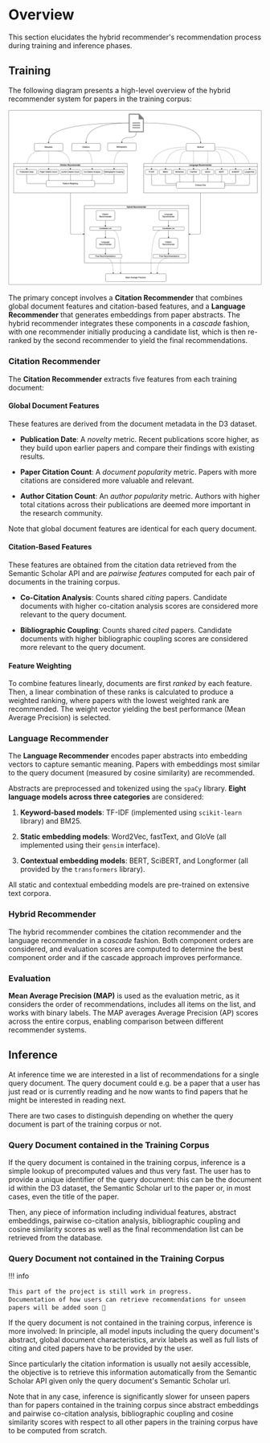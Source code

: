 # Overview

This section elucidates the hybrid recommender's recommendation process during training and inference phases.

## Training

The following diagram presents a high-level overview of the hybrid recommender system for papers in the training corpus:

![Hybrid recommender system schematic](./assets/hybrid-architecture.png)

The primary concept involves a **Citation Recommender** that combines global document features and citation-based features, and a **Language Recommender** that generates embeddings from paper abstracts.
The hybrid recommender integrates these components in a *cascade* fashion, with one recommender initially producing a candidate list, which is then re-ranked by the second recommender to yield the final recommendations.

### Citation Recommender

The **Citation Recommender** extracts five features from each training document:

#### Global Document Features

These features are derived from the document metadata in the D3 dataset.

- **Publication Date**:
    A *novelty* metric. Recent publications score higher, as they build upon earlier papers and compare their findings with existing results.

- **Paper Citation Count**:
    A *document popularity* metric. Papers with more citations are considered more valuable and relevant.

- **Author Citation Count**:
    An *author popularity* metric. Authors with higher total citations across their publications are deemed more important in the research community.

Note that global document features are identical for each query document.

#### Citation-Based Features

These features are obtained from the citation data retrieved from the Semantic Scholar API and are *pairwise features* computed for each pair of documents in the training corpus.

- **Co-Citation Analysis**:
    Counts shared *citing* papers. Candidate documents with higher co-citation analysis scores are considered more relevant to the query document.

- **Bibliographic Coupling**:
    Counts shared *cited* papers. Candidate documents with higher bibliographic coupling scores are considered more relevant to the query document.

#### Feature Weighting

To combine features linearly, documents are first *ranked* by each feature. Then, a linear combination of these ranks is calculated to produce a weighted ranking, where papers with the lowest weighted rank are recommended. The weight vector yielding the best performance (Mean Average Precision) is selected.

### Language Recommender

The **Language Recommender** encodes paper abstracts into embedding vectors to capture semantic meaning. Papers with embeddings most similar to the query document (measured by cosine similarity) are recommended.

Abstracts are preprocessed and tokenized using the `spaCy` library. **Eight language models across three categories** are considered:

1. **Keyword-based models**:
    TF-IDF (implemented using `scikit-learn` library) and BM25.

2. **Static embedding models**:
    Word2Vec, fastText, and GloVe (all implemented using their `gensim` interface).

3. **Contextual embedding models**:
    BERT, SciBERT, and Longformer (all provided by the `transformers` library).

All static and contextual embedding models are pre-trained on extensive text corpora.

### Hybrid Recommender

The hybrid recommender combines the citation recommender and the language recommender in a *cascade* fashion. Both component orders are considered, and evaluation scores are computed to determine the best component order and if the cascade approach improves performance.

### Evaluation

**Mean Average Precision (MAP)** is used as the evaluation metric, as it considers the order of recommendations, includes all items on the list, and works with binary labels. The MAP averages Average Precision (AP) scores across the entire corpus, enabling comparison between different recommender systems.


## Inference

At inference time we are interested in a list of recommendations for a single query document.
The query document could e.g. be a paper that a user has just read or is currently reading and he now wants to find papers that he might be interested in reading next.

There are two cases to distinguish depending on whether the query document is part of the training corpus or not.


### Query Document contained in the Training Corpus

If the query document is contained in the training corpus, inference is a simple lookup of precomputed values and thus very fast.
The user has to provide a unique identifier of the query document: this can be the document id within the D3 dataset, the Semantic Scholar url to the paper or, in most cases, even the title of the paper.

Then, any piece of information including individual features, abstract embeddings, pairwise co-citation analysis, bibliographic coupling and cosine similarity scores as well as the final recommendation list can be retrieved from the database.


### Query Document not contained in the Training Corpus

!!! info

    This part of the project is still work in progress.
    Documentation of how users can retrieve recommendations for unseen papers will be added soon 🚀

If the query document is not contained in the training corpus, inference is more involved:
In principle, all model inputs including the query document's abstract, global document characteristics, arvix labels as well as full lists of citing and cited papers have to be provided by the user.

Since particularly the citation information is usually not aesily accessible, the objective is to retrieve this information automatically from the Semantic Scholar API given only the query document's Semantic Scholar url.

Note that in any case, inference is significantly slower for unseen papers than for papers contained in the training corpus since abstract embeddings and pairwise co-citation analysis, bibliographic coupling and cosine similarity scores with respect to all other papers in the training corpus have to be computed from scratch.
